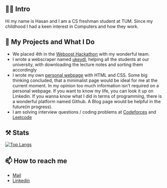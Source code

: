 ## 🙌🏻 Intro
Hi my name is Hasan and I am a CS freshman student at TUM. Since my childhood I had a keen interest in Computers and how they work. 

## 🔭 My Projects and What I Do
- We placed 4th in the [Weboost Hackathon](https://github.com/hruzgar/weboost2022) with my wonderful team.
- I wrote a webscraper named [ukeydl](https://github.com/hruzgar/ukey-downloader), helping all the students at our university, with downloading the lecture notes and sorting them accordingly
- I wrote my own [personal webpage](http://ruzgar.eu/) with HTML and CSS. Some big thinking concluded, that a minimalist page would be ideal for me at the current moment. In my opinion too much information isn't required on a personal webpage. If you want to know my life, you can look it up on Linkedin. If you wanna know what I did in terms of programming, there is a wonderful platform named Github. A Blog page would be helpful in the future(in progress).
- I am solving interview questions / coding problems at [Codeforces](https://codeforces.com/) and [Leetcode](https://leetcode.com/)

## ⚒️ Stats
[![Top Langs](https://github-readme-stats.vercel.app/api/top-langs/?username=hruzgar&layout=compact)](https://github.com/hruzgar/github-readme-stats)

## 📫 How to reach me
- [Mail](mailto:haso@ruezgar.de)
- [Linkedin](https://www.linkedin.com/in/hruzgar/)


<!--
**hruzgar/hruzgar** is a ✨ _special_ ✨ repository because its `README.md` (this file) appears on your GitHub profile.

Here are some ideas to get you started:

- 🔭 I’m currently working on ...
- 🌱 I’m currently learning ...
- 👯 I’m looking to collaborate on ...
- 🤔 I’m looking for help with ...
- 💬 Ask me about ...
- 📫 How to reach me: ...
- 😄 Pronouns: ...
- ⚡ Fun fact: ...
-->
